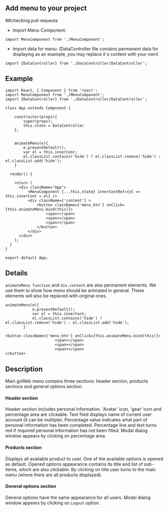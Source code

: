 ## Add menu to your project
##checking pull requests

 - Import Menu Component:
```
import MenuComponent from './MenuComponent';
```

 - Import data for menu:
(DataController file contains permanent data for displaying as an example,
 you may replace it`s content with your own)

```
import {DataController} from './DataController/DataController';
```


## Example

```
import React, { Component } from 'react';
import MenuComponent from './MenuComponent';
import {DataController} from './DataController/DataController';

class App extends Component {

    constructor(props){
        super(props);
        this.state = DataController
    };


    animateMenu(e){
        e.preventDefault();
        var el = this.innerCont;
        el.classList.contains('hide') ? el.classList.remove('hide') : el.classList.add('hide');
    }

  render() {

    return (
      <div className="App">
          <MenuComponent {...this.state} innerContRef={el => this.innerCont = el} />
          <div className={'content'} >
              <button className={'menu_btn'} onClick={this.animateMenu.bind(this)}>
                  <span></span>
                  <span></span>
                  <span></span>
              </button>
          </div>
      </div>
    );
  }
}

export default App;
```


## Details

`animateMenu function` and `div.content` are also permanent elements. We use them to show how menu should be animated in general.
These elements will also be replaced with original ones.

```
animateMenu(e){
            e.preventDefault();
            var el = this.innerCont;
            el.classList.contains('hide') ? el.classList.remove('hide') : el.classList.add('hide');
        }

<button className={'menu_btn'} onClick={this.animateMenu.bind(this)}>
                      <span></span>
                      <span></span>
                      <span></span>
</button>
```



## Description

Main goWeb menu contains three sections: header section, products sections and general options section.

#### Header section
Header section includes personal information. 'Avatar' icon, 'gear' icon and percentage area are clickable.
Text filed displays name of current user account (it can be multiple). Percentage value indicates what part of personal
information has been completed. Percentage line and text turns red if required personal information has not been filled.
Modal dialog window appears by clicking on percentage area.


#### Products section

Displays all available product to user. One of the available options is opened as default.
Opened options appearance contains its title and list of sub-items, which are also clickable.
By clicking on title user turns to the main menu (where there are all products displayed).


#### General options section
General options have the same appearance for all users.
Modal dialog window appears by clicking on `Logout` option.
